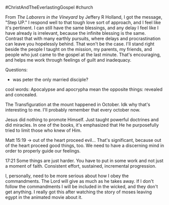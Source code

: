 #ChristAndTheEverlastingGospel 
#church

From *The Laborers in the Vineyard* by Jeffery R Holland, I got the message, "Step UP." I respond well to that tough love sort of approach, and I feel like it's pertinent. I can still have the same blessings, and any delay I feel like I have already is irrelevant, because the infinite blessing is the same. Contrast that with many earthly pursuits, where delays and procrastination can leave you hopelessly behind. That won't be the case. I'll stand right beside the people I taught on the mission, my parents, my friends, and people who just came to the gospel at the last minute. That's encouraging, and helps me work through feelings of guilt and inadequacy. 

Questions:
- was peter the only married disciple?

cool words: Apocalypse and apocrypha mean the opposite things: revealed and concealed.

The Transfiguration at the mount happened in October. Idk why that's interesting to me. I'll probably remember that every october now.

Jesus did nothing to promote Himself. Just taught powerful doctrines and did miracles. In one of the books, it's emphasized that He he purposefully tried to limit those who knew of Him.

Matt 15:19 -> out of the heart proceed evil... 
That's significant, because out of the heart proceed good things, too. We need to have a discerning mind in order to properly guide our feelings. 

17:21
Some things are just harder. You have to put in some work and not just a moment of faith. Consistent effort, sustained, incremental progression. 

I, personally, need to be more serious about how I obey the commandments. The Lord will give as much as he takes away. If I don't follow the commandments I will be included in the wicked, and they don't get anything. I really got this after watching the story of moses leaving egypt in the animated movie about it. 